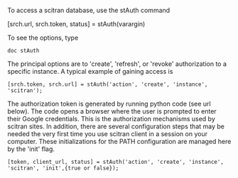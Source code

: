 To access a scitran database, use the stAuth command

   [srch.url, srch.token, status] = stAuth(varargin)

To see the options, type

    doc stAuth

The principal options are to 'create', 'refresh', or 'revoke' authorization to a specific instance.  A typical example of gaining access is

    [srch.token, srch.url] = stAuth('action', 'create', 'instance', 'scitran');

The authorization token is generated by running python code (see url below). The code opens a browser where the user is prompted to enter their Google credentials.  This is the authorization mechanisms used by scitran sites. In addition, there are several configuration steps that may be needed the very first time you use scitran client in a session on your computer.  These initializations for the PATH configuration are managed here by the 'init' flag. 

    [token, client_url, status] = stAuth('action', 'create', 'instance', 'scitran', 'init',{true or false});